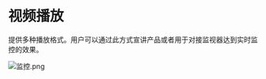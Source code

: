 # 视频播放

提供多种播放格式。用户可以通过此方式宣讲产品或者用于对接监视器达到实时监控的效果。

![监控.png](http://dgiot-1253666439.cos.ap-shanghai-fsi.myqcloud.com/shuwa_tech/zh/product/dgiot/tools/%E7%9B%91%E6%8E%A7.png)